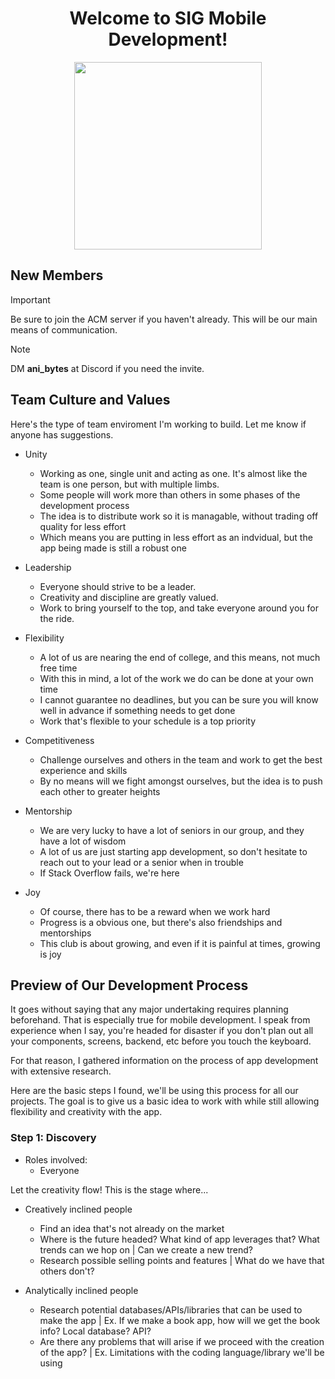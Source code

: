 <h1 align="center">Welcome to SIG Mobile Development!</h1>
<p align="center">
  <img src="https://user-images.githubusercontent.com/74038190/212749443-0810e511-4f46-4492-96aa-3c110d7bc41a.gif" width=300 height=300/>
</p>


## New Members

> [!IMPORTANT]
> Be sure to join the ACM server if you haven't already. This will be our main means of communication.

> [!NOTE]
> DM **ani_bytes** at Discord if you need the invite.

## Team Culture and Values
Here's the type of team enviroment I'm working to build. Let me know if anyone has suggestions.

- Unity
    - Working as one, single unit and acting as one. It's almost like the team is one person, but with multiple limbs. 
    - Some people will work more than others in some phases of the development process
    - The idea is to distribute work so it is managable, without trading off quality for less effort
    - Which means you are putting in less effort as an indvidual, but the app being made is still a robust one
      
- Leadership
    - Everyone should strive to be a leader.
    - Creativity and discipline are greatly valued.
    - Work to bring yourself to the top, and take everyone around you for the ride.
      
- Flexibility
    - A lot of us are nearing the end of college, and this means, not much free time
    - With this in mind, a lot of the work we do can be done at your own time
    - I cannot guarantee no deadlines, but you can be sure you will know well in advance if something needs to get done
    - Work that's flexible to your schedule is a top priority

- Competitiveness
    - Challenge ourselves and others in the team and work to get the best experience and skills
    - By no means will we fight amongst ourselves, but the idea is to push each other to greater heights

- Mentorship
    - We are very lucky to have a lot of seniors in our group, and they have a lot of wisdom
    - A lot of us are just starting app development, so don't hesitate to reach out to your lead or a senior when in trouble
    - If Stack Overflow fails, we're here

- Joy
    - Of course, there has to be a reward when we work hard
    - Progress is a obvious one, but there's also friendships and mentorships
    - This club is about growing, and even if it is painful at times, growing is joy

   
## Preview of Our Development Process
It goes without saying that any major undertaking requires planning beforehand. That is especially true for mobile development. I speak from experience when I say, you're headed for disaster if you don't plan out all your components, screens, backend, etc before you touch the keyboard. 

For that reason, I gathered information on the process of app development with extensive research. 

Here are the basic steps I found, we'll be using this process for all our projects. The goal is to give us a basic idea to work with while still allowing flexibility and creativity with the app.

### Step 1: Discovery
- Roles involved:
  - Everyone
 
Let the creativity flow! This is the stage where...
  - Creatively inclined people
    - Find an idea that's not already on the market
    - Where is the future headed? What kind of app leverages that? What trends can we hop on | Can we create a new trend?
    - Research possible selling points and features | What do we have that others don't?

  - Analytically inclined people
    - Research potential databases/APIs/libraries that can be used to make the app | Ex. If we make a book app, how will we get the book info? Local database? API?
    - Are there any problems that will arise if we proceed with the creation of the app? | Ex. Limitations with the coding language/library we'll be using
  
